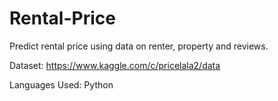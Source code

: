 # Rental-Price
Predict rental price using data on renter, property and reviews.

Dataset: https://www.kaggle.com/c/pricelala2/data

Languages Used: Python
